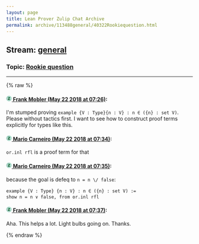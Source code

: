 ```yaml
---
layout: page
title: Lean Prover Zulip Chat Archive 
permalink: archive/113488general/40322Rookiequestion.html
---
```


## Stream: [general](index.html)
### Topic: [Rookie question](40322Rookiequestion.html)

---


{% raw %}
#### [![Click to go to Zulip](../../assets/img/zulip2.png) Frank Mobler (May 22 2018 at 07:26)](https://leanprover.zulipchat.com/#narrow/stream/113488-general/topic/Rookie%20question/near/126907865):
I'm stumped proving `example {V : Type}{n : V} : n ∈ ({n} : set V)`. Please without tactics first. I want to see how to construct proof terms explicitly for types like this.

#### [![Click to go to Zulip](../../assets/img/zulip2.png) Mario Carneiro (May 22 2018 at 07:34)](https://leanprover.zulipchat.com/#narrow/stream/113488-general/topic/Rookie%20question/near/126908079):
`or.inl rfl` is a proof term for that

#### [![Click to go to Zulip](../../assets/img/zulip2.png) Mario Carneiro (May 22 2018 at 07:35)](https://leanprover.zulipchat.com/#narrow/stream/113488-general/topic/Rookie%20question/near/126908090):
because the goal is defeq to `n = n \/ false`:
```
example {V : Type} {n : V} : n ∈ ({n} : set V) :=
show n = n ∨ false, from or.inl rfl
```

#### [![Click to go to Zulip](../../assets/img/zulip2.png) Frank Mobler (May 22 2018 at 07:37)](https://leanprover.zulipchat.com/#narrow/stream/113488-general/topic/Rookie%20question/near/126908144):
Aha. This helps a lot. Light bulbs going on. Thanks.


{% endraw %}
